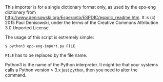 This importer is for a single dictionary format only, as used by the epo-eng
dictionary from
<http://www.denisowski.org/Esperanto/ESPDIC/espdic_readme.htm>.
It is (c) 2015 Paul Denisowski, under the terms of the Creative Commons Attribution
3.0 Unported License.

The usage of this script is extremely simple:

    $ python3 epo-eng-import.py FILE

`FILE` has to be replaced by the file name.

Python3 is the name of the Python interpreter. It might be that your systems
calls a Python version > 3.x just `python`, then you need to alter the command.
